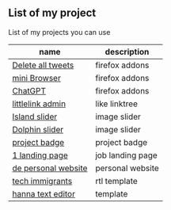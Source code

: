 
## List of my project

List of my projects you can use

| name | description |
| ------ | ------ |
| [Delete all tweets](https://addons.mozilla.org/en-US/firefox/addon/delete-all-tweets/) | firefox addons |
| [mini Browser](https://addons.mozilla.org/en-US/firefox/addon/browser) | firefox addons |
| [ChatGPT](https://github.com/khzg/ChatGPT) | firefox addons |
| [littlelink admin](https://github.com/khzg/littlelink-admin) | like linktree |
| [Island slider](https://github.com/khzg/Island-slider) | image slider |
| [Dolphin slider](https://github.com/khzg/Dolphin-slider) | image slider |
| [project badge](https://github.com/khzg/project-badge) | project badge |
| [1 landing page](https://github.com/khzg/1-landing-page) | job landing page |
| [de personal website](https://github.com/khzg/de-personal-website) | personal website |
| [tech immigrants](https://github.com/khzg/tech-immigrants) | rtl template|
| [hanna text editor](https://github.com/khzg/hanna-text-editor) | template |

